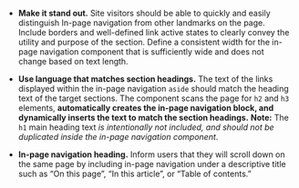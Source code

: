 - **Make it stand out.** Site visitors should be able to quickly and easily distinguish In-page navigation from other landmarks on the page. Include borders and well-defined link active states to clearly convey the utility and purpose of the section. Define a consistent width for the in-page navigation component that is sufficiently wide and does not change based on text length.

- **Use language that matches section headings.** The text of the links displayed within  the in-page navigation `aside` should match the heading text of the target sections. The component scans the page for `h2` and `h3` elements, **automatically creates the in-page navigation block, and dynamically inserts the text to match the section headings.** **Note:** The `h1` main heading text _is intentionally not included, and should not be duplicated inside the in-page navigation component_.

- **In-page navigation heading.** Inform users that they will scroll down on the same page by including in-page navigation under a descriptive title such as “On this page”, “In this article”, or  “Table of contents.”